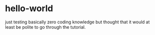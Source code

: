 # hello-world
just testing
basically zero coding knowledge but thought that it would at least be polite to go through the tutorial.
